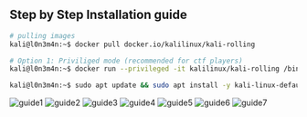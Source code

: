 ## Step by Step Installation guide
```bash
# pulling images 
kali@l0n3m4n:~$ docker pull docker.io/kalilinux/kali-rolling

# Option 1: Priviliged mode (recommended for ctf players)
kali@l0n3m4n:~$ docker run --privileged -it kalilinux/kali-rolling /bin/bash

kali@l0n3m4n:~$ sudo apt update && sudo apt install -y kali-linux-default
```
![guide1](/assets/installation_guide/installation_guide1.png)
![guide2](/assets/installation_guide/installation_guide2.png)
![guide3](/assets/installation_guide/installation_guide3.png)
![guide4](/assets/installation_guide/installation_guide4.png)
![guide5](/assets/installation_guide/installation_guide5.png)
![guide6](/assets/installation_guide/installation_guide6.png)
![guide7](/assets/installation_guide/installation_guide7.png)
